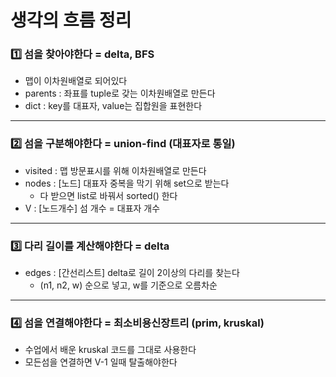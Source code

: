 # 생각의 흐름 정리

### 1️⃣ 섬을 찾아야한다 = delta, BFS

- 맵이 이차원배열로 되어있다
- parents : 좌표를 tuple로 갖는 이차원배열로 만든다
- dict : key를 대표자, value는 집합원을 표현한다

<hr>

### 2️⃣ 섬을 구분해야한다 = union-find (대표자로 통일)

- visited : 맵 방문표시를 위해 이차원배열로 만든다
- nodes : [노드] 대표자 중복을 막기 위해 set으로 받는다
    - 다 받으면 list로 바꿔서 sorted() 한다
- V : [노드개수] 섬 개수 = 대표자 개수

<hr>

### 3️⃣ 다리 길이를 계산해야한다 = delta

- edges : [간선리스트] delta로 길이 2이상의 다리를 찾는다
    - (n1, n2, w) 순으로 넣고, w를 기준으로 오름차순

<hr>

### 4️⃣ 섬을 연결해야한다 = 최소비용신장트리 (prim, kruskal)

- 수업에서 배운 kruskal 코드를 그대로 사용한다
- 모든섬을 연결하면 V-1 일때 탈출해야한다
